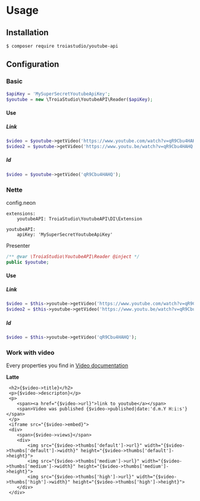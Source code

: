 # Usage

## Installation

```
$ composer require troiastudio/youtube-api
```

## Configuration

### Basic
```php
$apiKey = 'MySuperSecretYoutubeApiKey';
$youtube = new \TroiaStudio\YoutubeAPI\Reader($apiKey);
```

#### Use

##### Link
```php
$video = $youtube->getVideo('https://www.youtube.com/watch?v=qR9Cbu4HAHQ');
$video2 = $youtube->getVideo('https://www.youtu.be/watch?v=qR9Cbu4HAHQ');
```

##### Id
```php
$video = $youtube->getVideo('qR9Cbu4HAHQ');
```

### Nette

config.neon
```neon
extensions: 
    youtubeAPI: TroiaStudio\YoutubeAPI\DI\Extension

youtubeAPI:
    apiKey: 'MySuperSecretYoutubeApiKey'
```

Presenter
```php
/** @var \TroiaStudio\YoutubeAPI\Reader @inject */
public $youtube;
```

#### Use

##### Link
```php
$video = $this->youtube->getVideo('https://www.youtube.com/watch?v=qR9Cbu4HAHQ');
$video2 = $this->youtube->getVideo('https://www.youtu.be/watch?v=qR9Cbu4HAHQ');
```

##### Id
```php
$video = $this->youtube->getVideo('qR9Cbu4HAHQ');
```

### Work with video
Every properties you find in [Video documentation](https://github.com/TroiaStudio/YoutubeAPI/blob/master/docs/en/v1/video.md)

**Latte**
```latte
 <h2>{$video->title}</h2>
 <p>{$video->descripton}</p>
 <p>
    <span><a href="{$video->url}">link to youtube</a></span> 
    <span>Video was published {$video->published|date:'d.m.Y H:i:s'}</span>
 </p>
 <iframe src="{$video->embed}">
 <div>
    <span>{$video->views}</span>
    <div>
        <img src="{$video->thumbs['default']->url}" width="{$video->thumbs['default']->width}" height="{$video->thumbs['default']->height}">
        <img src="{$video->thumbs['medium']->url}" width="{$video->thumbs['medium']->width}" height="{$video->thumbs['medium']->height}">
        <img src="{$video->thumbs['high']->url}" width="{$video->thumbs['high']->width}" height="{$video->thumbs['high']->height}">
    </div>
 </div>
```
